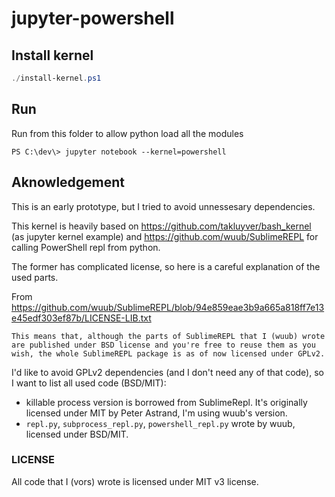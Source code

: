 # jupyter-powershell

## Install kernel 

```powershell
./install-kernel.ps1
```

## Run

Run from this folder to allow python load all the modules

```
PS C:\dev\> jupyter notebook --kernel=powershell
```

## Aknowledgement

This is an early prototype, but I tried to avoid unnessesary dependencies.

This kernel is heavily based on https://github.com/takluyver/bash_kernel (as jupyter kernel example) and 
https://github.com/wuub/SublimeREPL for calling PowerShell repl from python.

The former has complicated license, so here is a careful explanation of the used parts.

From https://github.com/wuub/SublimeREPL/blob/94e859eae3b9a665a818ff7e13e45edf303ef87b/LICENSE-LIB.txt

```
This means that, although the parts of SublimeREPL that I (wuub) wrote are published under BSD license and you're free to reuse them as you wish, the whole SublimeREPL package is as of now licensed under GPLv2.
```

I'd like to avoid GPLv2 dependencies (and I don't need any of that code), so I want to list all used code (BSD/MIT):

* killable process version is borrowed from SublimeRepl. It's originally licensed under MIT by Peter Astrand, I'm using wuub's version.
* `repl.py`, `subprocess_repl.py`, `powershell_repl.py` wrote by wuub, licensed under BSD/MIT.


### LICENSE

All code that I (vors) wrote is licensed under MIT v3 license.
